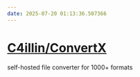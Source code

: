 ```yaml
---
date: 2025-07-20 01:13:36.507366
---
```


# [C4illin/ConvertX](https://github.com/C4illin/ConvertX)

self-hosted file converter for 1000+ formats